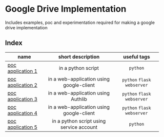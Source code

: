 # Google Drive Implementation
Includes examples, poc and experimentation required for making a google drive implementation 

## Index

|   name    |   short description   |   useful tags    |
|   ----    |   :----------------:  |   :---:   |
| [poc application 1](./application1/README.md) | in a python script | `python` |
| [poc application 2](./application2/README.md) | in a web-application using google-client  | `python` `flask` `webserver`|
| [poc application 3](./application3/README.md) | in a web-application using Authlib | `python` `flask` `webserver`|
| [poc application 4](./application4/README.md) | in a web-application using google-client | `python` `flask` `webserver`|
| [poc application 5](./application5/README.md) | in a python script using service account | `python`|
